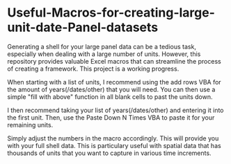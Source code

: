 # Useful-Macros-for-creating-large-unit-date-Panel-datasets
Generating a shell for your large panel data can be a tedious task, especially when dealing with a large number of units. However, this repository provides valuable Excel macros that can streamline the process of creating a framework. This project is a working progress.

When starting with a list of units, I recommend using the add rows VBA for the amount of years(/dates/other) that you will need. You can then use a simple "fill with above" function in all blank cells to past the units down. 

I then recommend taking your list of years(/dates/other) and entering it into the first unit. Then, use the Paste Down N Times VBA to paste it for your remaining units. 

Simply adjust the numbers in the macro accordingly. This will provide you with your full shell data. This is particulary useful with spatial data that has thousands of units that you want to capture in various time increments. 

